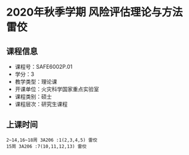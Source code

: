 # 2020年秋季学期 风险评估理论与方法 雷佼






## 课程信息

- 课程号：SAFE6002P.01
- 学分：3
- 教学类型：理论课
- 开课单位：火灾科学国家重点实验室
- 课程类别：硕士
- 课程层次：研究生课程

## 上课时间

```
2~14,16~18周 3A206 :1(2,3,4,5) 雷佼
15周 3A206 :7(10,11,12,13) 雷佼
```

